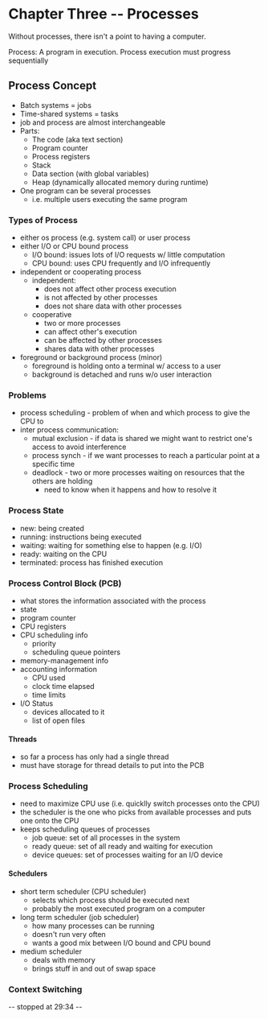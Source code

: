 Chapter Three -- Processes
=====
Without processes, there isn't a point to having a computer.

Process: A program in execution. Process execution must progress sequentially

## Process Concept
- Batch systems = jobs
- Time-shared systems = tasks
- job and process are almost interchangeable
- Parts:
    - The code (aka text section)
    - Program counter
    - Process registers
    - Stack
    - Data section (with global variables)
    - Heap (dynamically allocated memory during runtime)
- One program can be several processes
    - i.e. multiple users executing the same program

### Types of Process
- either os process (e.g. system call) or user process
- either I/O or CPU bound process
    - I/O bound: issues lots of I/O requests w/ little computation
    - CPU bound: uses CPU frequently and I/O infrequently
- independent or cooperating process
    - independent:
        - does not affect other process execution
        - is not affected by other processes
        - does not share data with other processes
    - cooperative
        - two or more processes
        - can affect other's execution
        - can be affected by other processes
        - shares data with other processes
- foreground or background process (minor)
    - foreground is holding onto a terminal w/ access to a user
    - background is detached and runs w/o user interaction

### Problems
- process scheduling - problem of when and which process to give the CPU to
- inter process communication:
    - mutual exclusion - if data is shared we might want to restrict one's access to avoid interference
    - process synch - if we want processes to reach a particular point at a specific time
    - deadlock - two or more processes waiting on resources that the others are holding
        - need to know when it happens and how to resolve it

### Process State
- new: being created
- running: instructions being executed
- waiting: waiting for something else to happen (e.g. I/O)
- ready: waiting on the CPU
- terminated: process has finished execution

### Process Control Block (PCB)
- what stores the information associated with the process
- state
- program counter
- CPU registers
- CPU scheduling info
    - priority
    - scheduling queue pointers
- memory-management info
- accounting information
    - CPU used
    - clock time elapsed
    - time limits
- I/O Status
    - devices allocated to it
    - list of open files

#### Threads
- so far a process has only had a single thread
- must have storage for thread details to put into the PCB

### Process Scheduling
- need to maximize CPU use (i.e. quicklly switch processes onto the CPU)
- the scheduler is the one who picks from available processes and puts one onto the CPU
- keeps scheduling queues of processes
    - job queue: set of all processes in the system
    - ready queue: set of all ready and waiting for execution
    - device queues: set of processes waiting for an I/O device

#### Schedulers
- short term scheduler (CPU scheduler)
    - selects which process should be executed next
    - probably the most executed program on a computer
- long term scheduler (job scheduler)
    - how many processes can be running
    - doesn't run very often
    - wants a good mix between I/O bound and CPU bound
- medium scheduler
    - deals with memory
    - brings stuff in and out of swap space

### Context Switching
-- stopped at 29:34 --